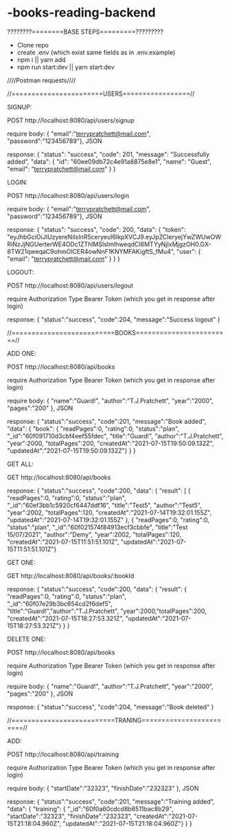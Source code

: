 # -books-reading-backend

????????========BASE STEPS=========?????????

- Clone repo
- create .env (which exist same fields as in .env.example)
- npm i || yarn add
- npm run start:dev || yarn start:dev

////Postman requests////

//=======================USERS=================//

SIGNUP:

POST http://localhost:8080/api/users/signup

require body: {
"email":"terrypratchett@mail.com",
"password":"123456789"}, JSON

response: {
"status": "success",
"code": 201,
"message": "Successfully added",
"data": {
"id": "60ee09db72c4e91a8875e8e1",
"name": "Guest",
"email": "terrypratchett@mail.com"
}
}

LOGIN:

POST http://localhost:8080/api/users/login

require body: {
"email":"terrypratchett@mail.com",
"password":"123456789"}, JSON

response: {
"status": "success",
"code": 200,
"data": {
"token": "eyJhbGciOiJIUzyereNiIsInR5ceryeuI6IkpXVCJ9.eyJpZCIeryejYwZWUwOWRiNzJjNGUerterWE4ODc1ZThlMSIsImlhweqdCI6MTYyNjIxMjgzOH0.GX-8TW21qweqaC9ohmOlCER4owNnF1KNYMFAKigftS_fMu4",
"user": {
"email": "terrypratchett@mail.com"
}
}
}

LOGOUT:

POST http://localhost:8080/api/users/logout

require Authorization Type Bearer Token (which you get in response after login)

response: {
"status":"success",
"code":204,
"message":"Success logout"
}

//==========================BOOKS========================//

ADD ONE:

POST http://localhost:8080/api/books

require Authorization Type Bearer Token (which you get in response after login)

require body: {
"name":"Guard!",
"author":"T.J.Pratchett",
"year":"2000",
"pages":"200"
}, JSON

response: {
"status":"success",
"code":201,
"message":"Book added",
"data":
{
"book":
{
"readPages":0,
"rating":0,
"status":"plan",
"_id":"60f091710d3cbf4eef55fdec",
"title":"Guard!",
"author":"T.J.Pratchett",
"year":2000,
"totalPages":200,
"createdAt":"2021-07-15T19:50:09.132Z",
"updatedAt":"2021-07-15T19:50:09.132Z"}
}
}

GET ALL:

GET http://localhost:8080/api/books

response: {
"status":"success",
"code":200,
"data":
{
"result":
[
{
"readPages":0,
"rating":0,
"status":"plan",
"_id":"60ef3bb1c5920cf6447ddf16",
"title":"Test5",
"author":"Test5",
"year":2002,
"totalPages":120,
"createdAt":"2021-07-14T19:32:01.155Z",
"updatedAt":"2021-07-14T19:32:01.155Z"
},
{
"readPages":0,
"rating":0,
"status":"plan",
"_id":"60f021574f84913ecf3cbbfe",
"title":"Test 15/07/2021",
"author":"Demy",
"year":2002,
"totalPages":120,
"createdAt":"2021-07-15T11:51:51.101Z",
"updatedAt":"2021-07-15T11:51:51.101Z"}

GET ONE:

GET http://localhost:8080/api/books/:bookId

response: {
"status":"success",
"code":200,
"data":
{
"result":
{
"readPages":0,
"rating":0,
"status":"plan",
"_id":"60f07e29b3bc654cd2f6def5",
"title":"Guard!","author":"T.J.Pratchett",
"year":2000,"totalPages":200,
"createdAt":"2021-07-15T18:27:53.321Z",
"updatedAt":"2021-07-15T18:27:53.321Z"}
}
}

DELETE ONE:

POST http://localhost:8080/api/books

require Authorization Type Bearer Token (which you get in response after login)

require body: {
"name":"Guard!",
"author":"T.J.Pratchett",
"year":"2000",
"pages":"200"
}, JSON

response: {
"status":"success",
"code":204,
"message":"Book deleted"
}

//==========================TRANING========================//

ADD:

POST http://localhost:8080/api/training

require Authorization Type Bearer Token (which you get in response after login)

require body: {
"startDate":"32323",
"finishDate":"232323"
}, JSON

response: {
"status":"success",
"code":201,
"message":"Training added",
"data":
{
"training":
{
"_id":"60f0a60cdcd8b6511bac8b29",
"startDate":"32323",
"finishDate":"232323",
"createdAt":"2021-07-15T21:18:04.960Z",
"updatedAt":"2021-07-15T21:18:04.960Z"}
}
}
